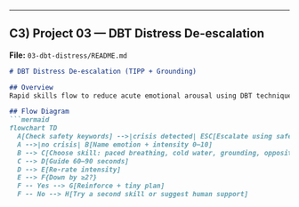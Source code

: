 ---

## C3) Project 03 — DBT Distress De-escalation  
**File:** `03-dbt-distress/README.md`
```md
# DBT Distress De-escalation (TIPP + Grounding)

## Overview
Rapid skills flow to reduce acute emotional arousal using DBT techniques (TIPP) and grounding. Clear off-ramps to crisis resources when needed.

## Flow Diagram
```mermaid
flowchart TD
  A[Check safety keywords] -->|crisis detected| ESC[Escalate using safety snippet]
  A -->|no crisis| B[Name emotion + intensity 0–10]
  B --> C[Choose skill: paced breathing, cold water, grounding, opposite action]
  C --> D[Guide 60–90 seconds]
  D --> E[Re-rate intensity]
  E --> F{Down by ≥2?}
  F -- Yes --> G[Reinforce + tiny plan]
  F -- No --> H[Try a second skill or suggest human support]
